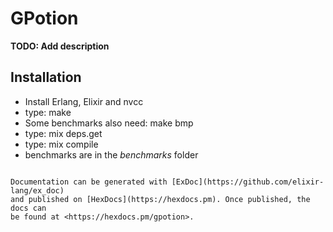 # GPotion

**TODO: Add description**

## Installation

* Install Erlang, Elixir and nvcc
* type: make
* Some benchmarks also need: make bmp
* type: mix deps.get
* type: mix compile
* benchmarks are in the *benchmarks* folder
```

Documentation can be generated with [ExDoc](https://github.com/elixir-lang/ex_doc)
and published on [HexDocs](https://hexdocs.pm). Once published, the docs can
be found at <https://hexdocs.pm/gpotion>.

